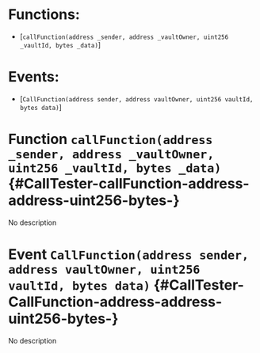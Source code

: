 # Functions:

- [`callFunction(address _sender, address _vaultOwner, uint256 _vaultId, bytes _data)`]

# Events:

- [`CallFunction(address sender, address vaultOwner, uint256 vaultId, bytes data)`]

# Function `callFunction(address _sender, address _vaultOwner, uint256 _vaultId, bytes _data)` {#CallTester-callFunction-address-address-uint256-bytes-}

No description

# Event `CallFunction(address sender, address vaultOwner, uint256 vaultId, bytes data)` {#CallTester-CallFunction-address-address-uint256-bytes-}

No description
